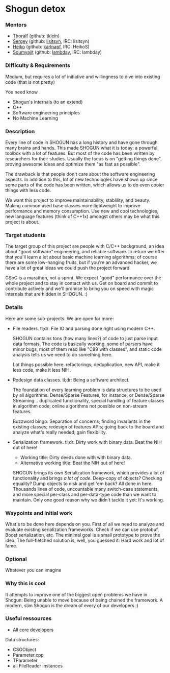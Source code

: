 # Shogun detox

### Mentors
 * [Thoralf](Thoralf%20Klein) (github: [tklein](https://github.com/tklein23))
 * [Sergey](Sergey%20Lisitsyn) (github: [lisitsyn](https://github.com/lisitsyn), IRC: lisitsyn)
 * [Heiko](Heiko%20Strathmann) (github: [karlnapf](https://github.com/karlnapf), IRC: HeikoS)
 * [Soumyajit](Soumyajit%20De%20[Rahul]) (github: [lambday](https://github.com/lambday), IRC: lambday)

### Difficulty & Requirements
Medium, but requires a lot of initiative and willingness to dive into existing code (that is not pretty)

You need know
 * Shogun's internals (to an extend)
 * C++
 * Software engineering principles
 * No Machine Learning

### Description
Every line of code in SHOGUN has a long history and have gone through
many brains and hands.  This made SHOGUN what it is today: a powerful
toolbox with a lot of features.  But most of the code has been written
by researchers for their studies.  Usually the focus is on "getting
things done", proving awesome ideas and optimize them "as fast as
possible".

The drawback is that people don't care about the software engineering
aspects.  In addition to this, lot of new technologies have shown up
since some parts of the code has been written, which allows us to do
even cooler things with less code.

We want this project to improve maintainability, stablility, and
beauty.  Making common used base classes more lightweight to improve
performance and memory consumption.  Use new and cool technologies,
new language features (think of C++1x) amongst others may be what
this project is about.

### Target students
The target group of this project are people with C/C++ background,
an idea about "good software" engineering, and reliable software.  In
return we offer that you'll learn a lot about basic machine learning
algorithms; of course there are some low-hanging fruits, but if you're
an advanced hacker, we have a lot of great ideas we could push the
project forward.

GSoC is a marathon, not a sprint.  We expect "good" performance over
the whole project and to stay in contact with us.  Get on board and
commit to contribute actively and we'll promise to bring you on speed
with magic internals that are hidden in SHOGUN. :)

### Details
Here are some sub-projects. We are open for more:

* File readers.
  tl;dr: File IO and parsing done right using modern C++.

  SHOGUN contains tons (how many lines?) of code to just parse input
  data formats.  The code is basically working, some of parsers have
  minor bugs, most of them read like "C89 with classes", and static
  code analysis tells us we need to do something here.

  Lot things possible here: refactorings, deduplication, new API, make
  it less code, make it less NIH.

* Redesign data classes.
  tl;dr: Being a software architect.

  The foundation of every learning problem is data structures to be
  used by all algorithms.  Dense/Sparse Features, for instance, or
  Dense/Sparse Streaming... duplicated functionality, special handling
  of feature classes in algorithm code; online algorithms not possible
  on non-stream features.

  Buzzword bingo:  Separation of concerns; finding invariants in
  the existing classes; redesign of features APIs; going back to the
  board and analyze what's really needed; gain flexibility.

* Serialization framework.
  tl;dr: Dirty work with binary data.  Beat the NIH out of here!
   * Working title: Dirty deeds done with with binary data.
   * Alternative working title: Beat the NIH out of here!

  SHOGUN brings its own Serialization framework, which provides a lot
  of functionality and brings *a lot of code*.  Deep-copy of objects?
  Checking equality?  Dump objects to disk and get 'em back?  All done
  in here.  Thousands lines of code, uncountable many switch-case
  statements, and more special per-class and per-data-type code than we
  want to maintain.  Only one good reason why we didn't tackle it yet:
  It's working.

### Waypoints and initial work
  What's to be done here depends on you.  First of all we need to
  analyze and evaluate existing serialization frameworks.  Check if
  we can use protobuf, Boost serialization, etc.  The minimal goal is
  a small prototype to prove the idea.  The full-fletched solution
  is, well, you guessed it: Hard work and lot of fame.

### Optional
Whatever you can imagine

### Why this is cool
It attempts to improve one of the biggest open problems we have in Shogun: Being unable to move because of being chained the framework. A modern, slim Shogun is the dream of every of our developers :)

### Useful ressources
 * All core developers

Data structures:
 * CSGObject
 * Parameter.cpp
 * TParameter
 * all FileReader instances
